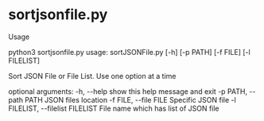 # sortjsonfile.py
Usage

python3 sortjsonfile.py
usage: sortJSONFile.py [-h] [-p PATH] [-f FILE] [-l FILELIST]

Sort JSON File or File List. Use one option at a time

optional arguments:
  -h, --help            show this help message and exit
  -p PATH, --path PATH  JSON files location
  -f FILE, --file FILE  Specific JSON file
  -l FILELIST, --filelist FILELIST
                        File name which has list of JSON file
